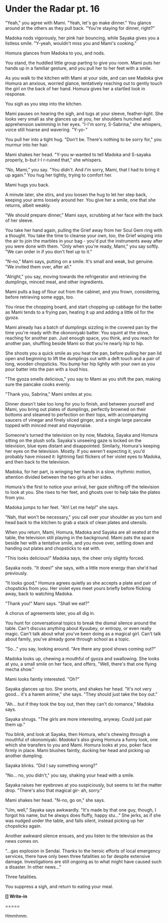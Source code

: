 # Under the Radar pt. 16

"Yeah," you agree with Mami. "Yeah, let's go make dinner." You glance around at the others as they pull back. "You're staying for dinner, right?"

Madoka nods vigorously, her pink hair bouncing, while Sayaka gives you a listless smile. "Y-yeah, wouldn't miss you and Mami's cooking."

Homura glances from Madoka to you, and nods.

You stand, the huddled little group parting to give you room. Mami puts her hands up in a familiar gesture, and you pull her to her feet with a smile.

As you walk to the kitchen with Mami at your side, and can see Madoka give Homura an anxious, worried glance, tentatively reaching out to gently touch the girl on the back of her hand. Homura gives her a startled look in response.

You sigh as you step into the kitchen.

Mami pauses on hearing the sigh, and tugs at your sleeve, feather-light. She looks very small as she glances up at you, her shoulders hunched and apprehension swimming in her eyes. "I-I'm sorry, S-Sabrina," she whispers, voice still hoarse and wavering. "Y-yo-"

You pull her into a tight hug. "Don't be. There's nothing to be sorry for," you murmur into her hair.

Mami shakes her head. "Y-you w-wanted to tell Madoka and S-sayaka properly, b-but I-I r-ruined that," she whispers.

"No, Mami," you say. "You *didn't*. And *I'm* sorry, Mami, that I had to bring it up again." You hug her tightly, trying to comfort her.

Mami hugs you back.

A minute later, she stirs, and you loosen the hug to let her step back, keeping your arms loosely around her. You give her a smile, one that she returns, albeit weakly.

"We should prepare dinner," Mami says, scrubbing at her face with the back of her sleeve.

You take her hand again, pulling the Grief away from her Soul Gem ring with a thought. You take the time to cleanse your own, too, the Grief wisping into the air to join the marbles in your bag - you'd put the instruments away after you were done with them. "Only when you're ready, Mami," you say softly. "We can order in if you don't feel up to it."

"N-no," Mami says, putting on a smile. It's small and weak, but genuine. "We invited them over, after all."

"Alright," you say, moving towards the refrigerator and retrieving the dumplings, minced meat, and other ingredients.

Mami pulls a bag of flour out from the cabinet, and you frown, considering, before retrieving some eggs, too.

You rinse the chopping board, and start chopping up cabbage for the batter as Mami tends to a frying pan, heating it up and adding a little oil for the gyoza.

Mami already has a batch of dumplings sizzling in the covered pan by the time you're ready with the okononiyaki batter. You squint at the stove, reaching for another pan. Just enough space, you think, and you reach for another pan, shuffling beside Mami so that you're nearly hip to hip.

She shoots you a quick smile as you heat the pan, before pulling her pan lid open and beginning to lift the dumplings out with a deft touch and a pair of long, wooden chopsticks. You bump her hip lightly with your own as you pour batter into the pan with a loud hiss.

"The gyoza smells delicious," you say to Mami as you shift the pan, making sure the pancake cooks evenly.

"Thank you, Sabrina," Mami smiles at you.

Dinner doesn't take too long for you to finish, and between yourself and Mami, you bring out plates of dumplings, perfectly browned on their bottoms and steamed to perfection on their tops, with accompanying saucers of vinegar and finely sliced ginger, and a single large pancake topped with minced meat and mayonaise.

Someone's turned the television on by now, Madoka, Sayaka and Homura sitting on the plush sofa. Sayaka's unseeing gaze is locked on the television, blue eyes distant and disappointed. Similarly, Homura's keeping her eyes on the television. Mostly. If you weren't expecting it, you'd probably have missed it: lightning fast flickers of her violet eyes to Madoka, and then back to the television.

Madoka, for her part, is wringing her hands in a slow, rhythmic motion, attention divided between the two girls at her sides.

Homura's the first to notice your arrival, her gaze shifting off the television to look at you. She rises to her feet, and ghosts over to help take the plates from you.

Madoka jumps to her feet. "Ah! Let me help!" she says.

"Nah, that won't be necessary," you call over your shoulder as you turn and head back to the kitchen to grab a stack of clean plates and utensils.

When you return, Mami, Homura, Madoka and Sayaka are all seated at the table, the television still playing in the background. Mami pats the space beside her with a tentative smile, and you move over, settling down and handing out plates and chopsticks to eat with.

"This looks delicious!" Madoka says, the cheer only slightly forced.

Sayaka nods. "It does!" she says, with a little more energy than she'd had previously.

"It looks good," Homura agrees quietly as she accepts a plate and pair of chopsticks from you. Her violet eyes meet yours briefly before flicking away, back to watching Madoka.

"Thank you!" Mami says. "Shall we eat?"

A chorus of agreements later, you all dig in.

You hunt for conversational topics to break the dismal silence around the table. Can't discuss anything about Kyuubey, or entropy, or even really magic. Can't talk about what you've been doing as a magical girl. Can't talk about family, you've already gone through school as a topic.

"So..." you say, looking around. "Are there any good shows coming out?"

Madoka looks up, chewing a mouthful of gyoza and swallowing. She looks at you, a small smile on her face, and offers, "Well, there's that one flying mecha show."

Mami looks faintly interested. "Oh?"

Sayaka glances up too. She snorts, and shakes her head. "It's not very good... it's a harem anime," she says. "They should just take the boy out."

"Ah... but if they took the boy out, then they can't do romance," Madoka says.

Sayaka shrugs. "The girls are more interesting, anyway. Could just pair them up."

You blink, and look at Sayaka, then Homura, who's chewing through a mouthful of okonomiyaki. *Madoka's* also giving Homura a funny look, one which she transfers to you and Mami. Homura looks at *you*, poker face firmly in place. Mami blushes faintly, ducking her head and picking up another dumpling.

Sayaka blinks. "Did I say something wrong?"

"No... no, you didn't," you say, shaking your head with a smile.

Sayaka raises her eyebrows at you suspiciously, but seems to let the matter drop. "There's also that magical gir- ah, sorry."

Mami shakes her head. "N-no, go on," she says.

"Um, well," Sayaka says awkwardly. "It's made by that one guy, though, I forgot his name, but he always does fluffy, happy stu..." She jerks, as if she was nudged under the table, and falls silent, instead picking up her chopsticks again.

Another awkward silence ensues, and you listen to the television as the news comes on.

"...gas explosion in Sendai. Thanks to the heroic efforts of local emergency services, there have only been three fatalities so far despite extensive damage. Investigations are still ongoing as to what might have caused such a disaster. In other news..."

Three fatalities.

You suppress a sigh, and return to eating your meal.

**\[] Write-in**

\=====​

Hmmhmm.
